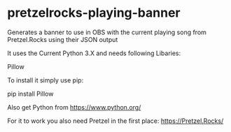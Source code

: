 # pretzelrocks-playing-banner
Generates a banner to use in OBS with the current playing song from Pretzel.Rocks using their JSON output

It uses the Current Python 3.X and needs following Libaries:

Pillow

To install it simply use pip:

pip install Pillow

Also get Python from https://www.python.org/

For it to work you also need Pretzel in the first place:
https://Pretzel.Rocks/

